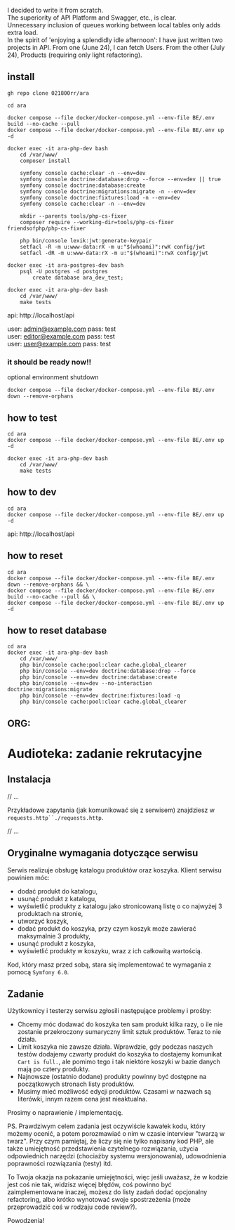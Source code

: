 I decided to write it from scratch.  
The superiority of API Platform and Swagger, etc., is clear.  
Unnecessary inclusion of queues working between local tables only adds extra load.  
In the spirit of 'enjoying a splendidly idle afternoon': I have just written two projects in API. 
From one (June 24), I can fetch Users. From the other (July 24), Products (requiring only light refactoring).

## install

```shell
gh repo clone 021800rr/ara

cd ara

docker compose --file docker/docker-compose.yml --env-file BE/.env build --no-cache --pull
docker compose --file docker/docker-compose.yml --env-file BE/.env up -d

docker exec -it ara-php-dev bash
    cd /var/www/
    composer install
    
    symfony console cache:clear -n --env=dev
    symfony console doctrine:database:drop --force --env=dev || true
    symfony console doctrine:database:create
    symfony console doctrine:migrations:migrate -n --env=dev
    symfony console doctrine:fixtures:load -n --env=dev
    symfony console cache:clear -n --env=dev
    
    mkdir --parents tools/php-cs-fixer
    composer require --working-dir=tools/php-cs-fixer friendsofphp/php-cs-fixer

    php bin/console lexik:jwt:generate-keypair
    setfacl -R -m u:www-data:rX -m u:"$(whoami)":rwX config/jwt
    setfacl -dR -m u:www-data:rX -m u:"$(whoami)":rwX config/jwt

docker exec -it ara-postgres-dev bash 
    psql -U postgres -d postgres
        create database ara_dev_test;
        
docker exec -it ara-php-dev bash
    cd /var/www/
    make tests
```

api: http://localhost/api  
  
user: admin@example.com  pass: test  
user: editor@example.com pass: test  
user: user@example.com   pass: test  

### it should be ready now!!

optional environment shutdown
```    
docker compose --file docker/docker-compose.yml --env-file BE/.env down --remove-orphans
```

## how to test

```shell
cd ara
docker compose --file docker/docker-compose.yml --env-file BE/.env up -d

docker exec -it ara-php-dev bash
    cd /var/www/
    make tests
```

## how to dev

```shell
cd ara
docker compose --file docker/docker-compose.yml --env-file BE/.env up -d
```

api: http://localhost/api  

## how to reset 

```shell
cd ara
docker compose --file docker/docker-compose.yml --env-file BE/.env down --remove-orphans && \
docker compose --file docker/docker-compose.yml --env-file BE/.env build --no-cache --pull && \
docker compose --file docker/docker-compose.yml --env-file BE/.env up -d
```

## how to reset database

```shell
cd ara
docker exec -it ara-php-dev bash
    cd /var/www/
    php bin/console cache:pool:clear cache.global_clearer
    php bin/console --env=dev doctrine:database:drop --force
    php bin/console --env=dev doctrine:database:create
    php bin/console --env=dev --no-interaction doctrine:migrations:migrate
    php bin/console --env=dev doctrine:fixtures:load -q
    php bin/console cache:pool:clear cache.global_clearer
```
## ORG:

# Audioteka: zadanie rekrutacyjne

## Instalacja

// ...

Przykładowe zapytania (jak komunikować się z serwisem) znajdziesz w `requests.http``./requests.http`.

// ...

## Oryginalne wymagania dotyczące serwisu

Serwis realizuje obsługę katalogu produktów oraz koszyka. Klient serwisu powinien móc:

* dodać produkt do katalogu,
* usunąć produkt z katalogu,
* wyświetlić produkty z katalogu jako stronicowaną listę o co najwyżej 3 produktach na stronie,
* utworzyć koszyk,
* dodać produkt do koszyka, przy czym koszyk może zawierać maksymalnie 3 produkty,
* usunąć produkt z koszyka,
* wyświetlić produkty w koszyku, wraz z ich całkowitą wartością.

Kod, który masz przed sobą, stara się implementować te wymagania z pomocą `Symfony 6.0`.

## Zadanie

Użytkownicy i testerzy serwisu zgłosili następujące problemy i prośby:

* Chcemy móc dodawać do koszyka ten sam produkt kilka razy, o ile nie zostanie przekroczony sumaryczny limit sztuk 
  produktów. Teraz to nie działa.
* Limit koszyka nie zawsze działa. Wprawdzie, gdy podczas naszych testów dodajemy czwarty produkt do koszyka to 
  dostajemy komunikat `Cart is full.`, ale pomimo tego i tak niektóre koszyki w bazie danych mają po cztery produkty.
* Najnowsze (ostatnio dodane) produkty powinny być dostępne na początkowych stronach listy produktów.
* Musimy mieć możliwość edycji produktów. Czasami w nazwach są literówki, innym razem cena jest nieaktualna.

Prosimy o naprawienie / implementację.

PS. Prawdziwym celem zadania jest oczywiście kawałek kodu, który możemy ocenić, a potem porozmawiać o nim w czasie 
interview "twarzą w twarz". Przy czym pamiętaj, że liczy się nie tylko napisany kod PHP, ale także umiejętność 
przedstawienia czytelnego rozwiązania, użycia odpowiednich narzędzi (chociażby systemu wersjonowania), udowodnienia 
poprawności rozwiązania (testy) itd.

To Twoja okazja na pokazanie umiejętności, więc jeśli uważasz, że w kodzie jest coś nie tak, widzisz więcej błędów, 
coś powinno być zaimplementowane inaczej, możesz do listy zadań dodać opcjonalny refactoring, albo krótko wynotować 
swoje spostrzeżenia (może przeprowadzić coś w rodzaju code review?).

Powodzenia!


